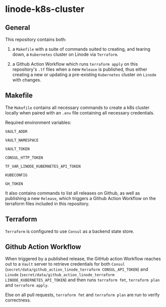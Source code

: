 # linode-k8s-cluster

## General

This repository contains both:

1) a `Makefile` with a suite of commands suited to creating, and tearing down, a `Kubernetes` cluster on Linode via `Terraform`.

2) a Github Action Workflow which runs `terraform apply` on this repository's `.tf` files when a new `Release` is published, thus either creating a new or updating a pre-existing `Kubernetes` cluster on `Linode` with changes.

## Makefile

The `Makefile` contains all necessary commands to create a k8s cluster locally when paired with an `.env` file containing all necessary credentials.

Required environment variables:

`VAULT_ADDR`

`VAULT_NAMESPACE`

`VAULT_TOKEN`

`CONSUL_HTTP_TOKEN`

`TF_VAR_LINODE_KUBERNETES_API_TOKEN`

`KUBECONFIG`

`GH_TOKEN`

It also contains commands to list all releases on Github, as well as publishing a new `Release`, which triggers a Github Action Workflow on the terraform files included in this repository.

## Terraform

`Terraform` is configured to use `Consul` as a backend state store.

## Github Action Workflow

When triggered by a published release, the GitHub action Workflow reaches out to a `Vault` server to retrieve credentials for both `Consul` (`secret/data/github_action_linode_terraform CONSUL_API_TOKEN`) and `Linode` (`secret/data/github_action_linode_terraform LINODE_KUBERNETES_API_TOKEN`) and then runs `terraform fmt`, `terraform plan` and `terraform apply`.

Else on all pull requests, `terraform fmt` and `terraform plan` are run to verify correctness.
